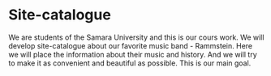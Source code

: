 # Site-catalogue
We are students of the Samara University and this is our cours work. We will develop site-catalogue about our favorite music band - Rammstein. Here we will place the information about their music and history. And we will try to make it as convenient and beautiful as possible. This is our main goal.